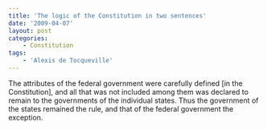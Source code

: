 ```yaml
---
title: 'The logic of the Constitution in two sentences'
date: '2009-04-07'
layout: post
categories:
    - Constitution
tags:
    - 'Alexis de Tocqueville'
---
```


The attributes of the federal government were carefully defined \[in the Constitution\], and all that was not included among them was declared to remain to the governments of the individual states. Thus the government of the states remained the rule, and that of the federal government the exception.